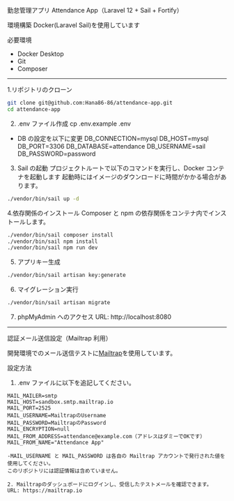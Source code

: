 勤怠管理アプリ
Attendance App（Laravel 12 + Sail + Fortify）

環境構築
Docker(Laravel Sail)を使用しています

必要環境

-   Docker Desktop
-   Git
-   Composer

---

1.リポジトリのクローン

```bash
git clone git@github.com:Hana86-86/attendance-app.git
cd attendance-app
```

2. .env ファイル作成
   cp .env.example .env

-   DB の設定を以下に変更
    DB_CONNECTION=mysql
    DB_HOST=mysql
    DB_PORT=3306
    DB_DATABASE=attendance
    DB_USERNAME=sail
    DB_PASSWORD=password

3. Sail の起動
   プロジェクトルートで以下のコマンドを実行し、Docker コンテナを起動します
   起動時にはイメージのダウンロードに時間がかかる場合があります。

```bash
./vendor/bin/sail up -d
```

4.依存関係のインストール
Composer と npm の依存関係をコンテナ内でインストールします。

```bash
./vendor/bin/sail composer install
./vendor/bin/sail npm install
./vendor/bin/sail npm run dev
```

5. アプリキー生成

```bash
./vendor/bin/sail artisan key:generate
```

6. マイグレーション実行

```bash
./vendor/bin/sail artisan migrate
```

7. phpMyAdmin へのアクセス
   URL: http://localhost:8080

---

認証メール送信設定（Mailtrap 利用）

開発環境でのメール送信テストに[Mailtrap](https://mailtrap.io)を使用しています。

設定方法

1. .env ファイルに以下を追記してください。
```env
MAIL_MAILER=smtp
MAIL_HOST=sandbox.smtp.mailtrap.io
MAIL_PORT=2525
MAIL_USERNAME=MailtrapのUsername
MAIL_PASSWORD=MailtrapのPassword
MAIL_ENCRYPTION=null
MAIL_FROM_ADDRESS=attendance@example.com（アドレスはダミーでOKです）
MAIL_FROM_NAME="Attendance App"

-MAIL_USERNAME と MAIL_PASSWORD は各自の Mailtrap アカウントで発行された値を使用してください。
このリポジトリには認証情報は含めていません。

2. Mailtrapのダッシュボードにログインし、受信したテストメールを確認できます。
URL: https://mailtrap.io

